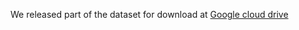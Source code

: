 We released part of the dataset for download at [Google cloud drive](https://drive.google.com/file/d/1O6Eo6vlBoCCrf8i6xL18IB6g4tN43EsN/view?usp=sharing) 
